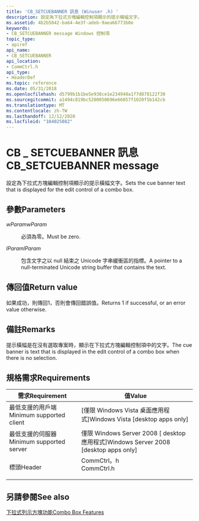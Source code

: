 ```yaml
---
title: 'CB_SETCUEBANNER 訊息 (Winuser .h) '
description: 設定為下拉式方塊編輯控制項顯示的提示橫幅文字。
ms.assetid: 4b2b5042-ba64-4e3f-adeb-9aea66773b0e
keywords:
- CB_SETCUEBANNER message Windows 控制項
topic_type:
- apiref
api_name:
- CB_SETCUEBANNER
api_location:
- CommCtrl.h
api_type:
- HeaderDef
ms.topic: reference
ms.date: 05/31/2018
ms.openlocfilehash: d5799b1b1be5e938ce1e234948a1f7d878122f30
ms.sourcegitcommit: a1494c819bc5200050696e66057f1020f5b142cb
ms.translationtype: MT
ms.contentlocale: zh-TW
ms.lasthandoff: 12/12/2020
ms.locfileid: "104025082"
---
```

# <a name="cb_setcuebanner-message"></a><span data-ttu-id="4c38f-104">CB \_ SETCUEBANNER 訊息</span><span class="sxs-lookup"><span data-stu-id="4c38f-104">CB\_SETCUEBANNER message</span></span>

<span data-ttu-id="4c38f-105">設定為下拉式方塊編輯控制項顯示的提示橫幅文字。</span><span class="sxs-lookup"><span data-stu-id="4c38f-105">Sets the cue banner text that is displayed for the edit control of a combo box.</span></span>

## <a name="parameters"></a><span data-ttu-id="4c38f-106">參數</span><span class="sxs-lookup"><span data-stu-id="4c38f-106">Parameters</span></span>

<dl> <dt>

<span data-ttu-id="4c38f-107">*wParam*</span><span class="sxs-lookup"><span data-stu-id="4c38f-107">*wParam*</span></span> 
</dt> <dd>

<span data-ttu-id="4c38f-108">必須為零。</span><span class="sxs-lookup"><span data-stu-id="4c38f-108">Must be zero.</span></span>

</dd> <dt>

<span data-ttu-id="4c38f-109">*lParam*</span><span class="sxs-lookup"><span data-stu-id="4c38f-109">*lParam*</span></span> 
</dt> <dd>

<span data-ttu-id="4c38f-110">包含文字之以 null 結束之 Unicode 字串緩衝區的指標。</span><span class="sxs-lookup"><span data-stu-id="4c38f-110">A pointer to a null-terminated Unicode string buffer that contains the text.</span></span>

</dd> </dl>

## <a name="return-value"></a><span data-ttu-id="4c38f-111">傳回值</span><span class="sxs-lookup"><span data-stu-id="4c38f-111">Return value</span></span>

<span data-ttu-id="4c38f-112">如果成功，則傳回1，否則會傳回錯誤值。</span><span class="sxs-lookup"><span data-stu-id="4c38f-112">Returns 1 if successful, or an error value otherwise.</span></span>

## <a name="remarks"></a><span data-ttu-id="4c38f-113">備註</span><span class="sxs-lookup"><span data-stu-id="4c38f-113">Remarks</span></span>

<span data-ttu-id="4c38f-114">提示橫幅是在沒有選取專案時，顯示在下拉式方塊編輯控制項中的文字。</span><span class="sxs-lookup"><span data-stu-id="4c38f-114">The cue banner is text that is displayed in the edit control of a combo box when there is no selection.</span></span>

## <a name="requirements"></a><span data-ttu-id="4c38f-115">規格需求</span><span class="sxs-lookup"><span data-stu-id="4c38f-115">Requirements</span></span>



| <span data-ttu-id="4c38f-116">需求</span><span class="sxs-lookup"><span data-stu-id="4c38f-116">Requirement</span></span> | <span data-ttu-id="4c38f-117">值</span><span class="sxs-lookup"><span data-stu-id="4c38f-117">Value</span></span> |
|-------------------------------------|----------------------------------------------------------------------------------------------------------|
| <span data-ttu-id="4c38f-118">最低支援的用戶端</span><span class="sxs-lookup"><span data-stu-id="4c38f-118">Minimum supported client</span></span><br/> | <span data-ttu-id="4c38f-119">\[僅限 Windows Vista 桌面應用程式\]</span><span class="sxs-lookup"><span data-stu-id="4c38f-119">Windows Vista \[desktop apps only\]</span></span><br/>                                                           |
| <span data-ttu-id="4c38f-120">最低支援的伺服器</span><span class="sxs-lookup"><span data-stu-id="4c38f-120">Minimum supported server</span></span><br/> | <span data-ttu-id="4c38f-121">僅限 Windows Server 2008 \[ desktop 應用程式\]</span><span class="sxs-lookup"><span data-stu-id="4c38f-121">Windows Server 2008 \[desktop apps only\]</span></span><br/>                                                     |
| <span data-ttu-id="4c38f-122">標頭</span><span class="sxs-lookup"><span data-stu-id="4c38f-122">Header</span></span><br/>                   | <dl> <span data-ttu-id="4c38f-123"><dt>CommCtrl。h</dt></span><span class="sxs-lookup"><span data-stu-id="4c38f-123"><dt>CommCtrl.h</dt></span></span> </dl> |



## <a name="see-also"></a><span data-ttu-id="4c38f-124">另請參閱</span><span class="sxs-lookup"><span data-stu-id="4c38f-124">See also</span></span>

<dl> <dt>

[<span data-ttu-id="4c38f-125">下拉式列示方塊功能</span><span class="sxs-lookup"><span data-stu-id="4c38f-125">Combo Box Features</span></span>](combo-box-features.md)
</dt> </dl>

 

 





